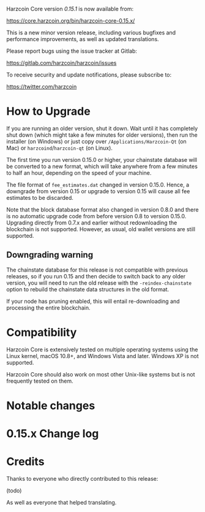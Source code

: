 Harzcoin Core version *0.15.1* is now available from:

  <https://core.harzcoin.org/bin/harzcoin-core-0.15.x/>

This is a new minor version release, including various bugfixes and
performance improvements, as well as updated translations.

Please report bugs using the issue tracker at Gitlab:

  <https://gitlab.com/harzcoin/harzcoin/issues>

To receive security and update notifications, please subscribe to:

  <https://twitter.com/harzcoin>

How to Upgrade
==============

If you are running an older version, shut it down. Wait until it has completely
shut down (which might take a few minutes for older versions), then run the 
installer (on Windows) or just copy over `/Applications/Harzcoin-Qt` (on Mac)
or `harzcoind`/`harzcoin-qt` (on Linux).

The first time you run version 0.15.0 or higher, your chainstate database will
be converted to a new format, which will take anywhere from a few minutes to
half an hour, depending on the speed of your machine.

The file format of `fee_estimates.dat` changed in version 0.15.0. Hence, a
downgrade from version 0.15 or upgrade to version 0.15 will cause all fee
estimates to be discarded.

Note that the block database format also changed in version 0.8.0 and there is no
automatic upgrade code from before version 0.8 to version 0.15.0. Upgrading
directly from 0.7.x and earlier without redownloading the blockchain is not supported.
However, as usual, old wallet versions are still supported.

Downgrading warning
-------------------

The chainstate database for this release is not compatible with previous
releases, so if you run 0.15 and then decide to switch back to any
older version, you will need to run the old release with the `-reindex-chainstate`
option to rebuild the chainstate data structures in the old format.

If your node has pruning enabled, this will entail re-downloading and
processing the entire blockchain.

Compatibility
==============

Harzcoin Core is extensively tested on multiple operating systems using
the Linux kernel, macOS 10.8+, and Windows Vista and later. Windows XP is not supported.

Harzcoin Core should also work on most other Unix-like systems but is not
frequently tested on them.


Notable changes
===============

0.15.x Change log
=================


Credits
=======

Thanks to everyone who directly contributed to this release:

(todo)

As well as everyone that helped translating.

